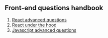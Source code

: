 ## Front-end questions handbook

1. [React advanced questions](react-advanced-questions.md)
3. [React under the hood](react-under-the-hood.md)
2. [Javascript advanced questions](javascript-advanced-questions.md)